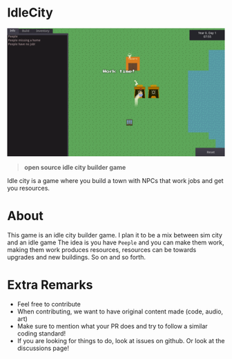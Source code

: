 # IdleCity
![image](image.png)

> **open source idle city builder game**

Idle city is a game where you build a town with NPCs that work jobs and get you resources.

# About
This game is an idle city builder game. I plan it to be a mix between sim city and an idle game
The idea is you have `Peeple` and you can make them work, making them work produces resources, resources can be towards upgrades and new buildings. So on and so forth.

# Extra Remarks
- Feel free to contribute
- When contributing, we want to have original content made (code, audio, art)
- Make sure to mention what your PR does and try to follow a similar coding standard!
- If you are looking for things to do, look at issues on github. Or look at the discussions page!